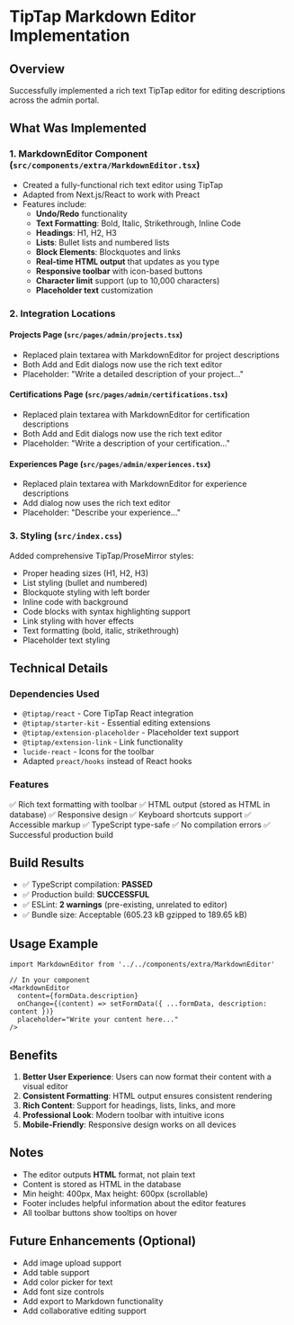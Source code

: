 # TipTap Markdown Editor Implementation

## Overview
Successfully implemented a rich text TipTap editor for editing descriptions across the admin portal.

## What Was Implemented

### 1. **MarkdownEditor Component** (`src/components/extra/MarkdownEditor.tsx`)
- Created a fully-functional rich text editor using TipTap
- Adapted from Next.js/React to work with Preact
- Features include:
  - **Undo/Redo** functionality
  - **Text Formatting**: Bold, Italic, Strikethrough, Inline Code
  - **Headings**: H1, H2, H3
  - **Lists**: Bullet lists and numbered lists
  - **Block Elements**: Blockquotes and links
  - **Real-time HTML output** that updates as you type
  - **Responsive toolbar** with icon-based buttons
  - **Character limit** support (up to 10,000 characters)
  - **Placeholder text** customization

### 2. **Integration Locations**

#### Projects Page (`src/pages/admin/projects.tsx`)
- Replaced plain textarea with MarkdownEditor for project descriptions
- Both Add and Edit dialogs now use the rich text editor
- Placeholder: "Write a detailed description of your project..."

#### Certifications Page (`src/pages/admin/certifications.tsx`)
- Replaced plain textarea with MarkdownEditor for certification descriptions
- Both Add and Edit dialogs now use the rich text editor
- Placeholder: "Write a description of your certification..."

#### Experiences Page (`src/pages/admin/experiences.tsx`)
- Replaced plain textarea with MarkdownEditor for experience descriptions
- Add dialog now uses the rich text editor
- Placeholder: "Describe your experience..."

### 3. **Styling** (`src/index.css`)
Added comprehensive TipTap/ProseMirror styles:
- Proper heading sizes (H1, H2, H3)
- List styling (bullet and numbered)
- Blockquote styling with left border
- Inline code with background
- Code blocks with syntax highlighting support
- Link styling with hover effects
- Text formatting (bold, italic, strikethrough)
- Placeholder text styling

## Technical Details

### Dependencies Used
- `@tiptap/react` - Core TipTap React integration
- `@tiptap/starter-kit` - Essential editing extensions
- `@tiptap/extension-placeholder` - Placeholder text support
- `@tiptap/extension-link` - Link functionality
- `lucide-react` - Icons for the toolbar
- Adapted `preact/hooks` instead of React hooks

### Features
✅ Rich text formatting with toolbar
✅ HTML output (stored as HTML in database)
✅ Responsive design
✅ Keyboard shortcuts support
✅ Accessible markup
✅ TypeScript type-safe
✅ No compilation errors
✅ Successful production build

## Build Results
- ✅ TypeScript compilation: **PASSED**
- ✅ Production build: **SUCCESSFUL**
- ✅ ESLint: **2 warnings** (pre-existing, unrelated to editor)
- ✅ Bundle size: Acceptable (605.23 kB gzipped to 189.65 kB)

## Usage Example

```tsx
import MarkdownEditor from '../../components/extra/MarkdownEditor'

// In your component
<MarkdownEditor
  content={formData.description}
  onChange={(content) => setFormData({ ...formData, description: content })}
  placeholder="Write your content here..."
/>
```

## Benefits

1. **Better User Experience**: Users can now format their content with a visual editor
2. **Consistent Formatting**: HTML output ensures consistent rendering
3. **Rich Content**: Support for headings, lists, links, and more
4. **Professional Look**: Modern toolbar with intuitive icons
5. **Mobile-Friendly**: Responsive design works on all devices

## Notes

- The editor outputs **HTML** format, not plain text
- Content is stored as HTML in the database
- Min height: 400px, Max height: 600px (scrollable)
- Footer includes helpful information about the editor features
- All toolbar buttons show tooltips on hover

## Future Enhancements (Optional)

- Add image upload support
- Add table support
- Add color picker for text
- Add font size controls
- Add export to Markdown functionality
- Add collaborative editing support
